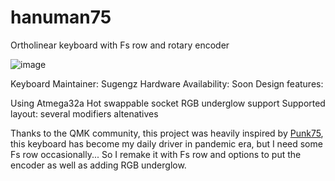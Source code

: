# hanuman75
Ortholinear keyboard with Fs row and rotary encoder

![image](https://user-images.githubusercontent.com/72374465/173501699-9af63a0f-dfb5-4aa2-81b2-3b1574039e30.png)

Keyboard Maintainer: Sugengz
Hardware Availability: Soon
Design features:

Using Atmega32a
Hot swappable socket
RGB underglow support
Supported layout:
several modifiers altenatives

Thanks to the QMK community, this project was heavily inspired by [Punk75]([url](https://github.com/dsanchezseco/punk75)), this keyboard has become my daily driver in pandemic era, but I need some Fs row occasionally... So I remake it with Fs row and options to put the encoder as well as adding RGB underglow. 
